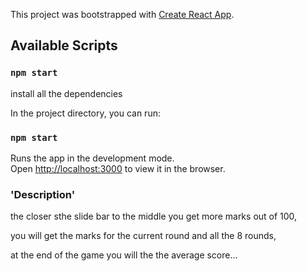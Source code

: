 This project was bootstrapped with [Create React App](https://github.com/facebook/create-react-app).

## Available Scripts

### `npm start`

install all the dependencies

In the project directory, you can run:

### `npm start`

Runs the app in the development mode.<br />
Open [http://localhost:3000](http://localhost:3000) to view it in the browser.

### 'Description'

the closer sthe slide bar to the middle you get more marks out of 100,

you will get the marks for the current round and all the 8 rounds,

at the end of the game you will the the average score...

